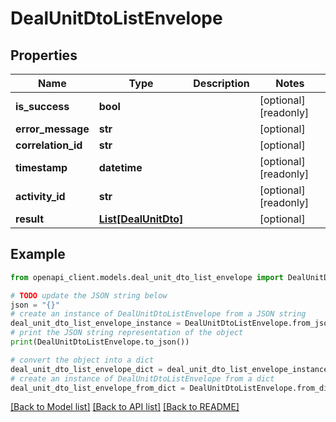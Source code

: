 # DealUnitDtoListEnvelope


## Properties

Name | Type | Description | Notes
------------ | ------------- | ------------- | -------------
**is_success** | **bool** |  | [optional] [readonly] 
**error_message** | **str** |  | [optional] 
**correlation_id** | **str** |  | [optional] 
**timestamp** | **datetime** |  | [optional] [readonly] 
**activity_id** | **str** |  | [optional] [readonly] 
**result** | [**List[DealUnitDto]**](DealUnitDto.md) |  | [optional] 

## Example

```python
from openapi_client.models.deal_unit_dto_list_envelope import DealUnitDtoListEnvelope

# TODO update the JSON string below
json = "{}"
# create an instance of DealUnitDtoListEnvelope from a JSON string
deal_unit_dto_list_envelope_instance = DealUnitDtoListEnvelope.from_json(json)
# print the JSON string representation of the object
print(DealUnitDtoListEnvelope.to_json())

# convert the object into a dict
deal_unit_dto_list_envelope_dict = deal_unit_dto_list_envelope_instance.to_dict()
# create an instance of DealUnitDtoListEnvelope from a dict
deal_unit_dto_list_envelope_from_dict = DealUnitDtoListEnvelope.from_dict(deal_unit_dto_list_envelope_dict)
```
[[Back to Model list]](../README.md#documentation-for-models) [[Back to API list]](../README.md#documentation-for-api-endpoints) [[Back to README]](../README.md)


